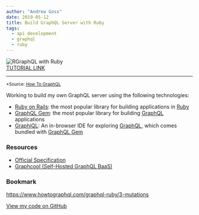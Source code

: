 ```yaml
---
author: "Andrew Goss"
date: 2019-05-12
title: Build GraphQL Server with Ruby
tags:
  - api development
  - graphql
  - ruby
---
```

![RGraphQL with Ruby](/img/post/graphql_ruby.png "GraphQL with Ruby")<br>
<a href="https://www.howtographql.com/graphql-ruby/0-introduction/" target="_blank">TUTORIAL LINK</a><br>
<hr>

<sub>*Source: <a href="https://www.howtographql.com" target=_>How To GraphQL</a></sub>

Working to build my own GraphQL server using the following technologies:

* <a href="http://rubyonrails.org" target=_>Ruby on Rails</a>: the most popular library for building applications in <a href="https://www.ruby-lang.org/en" target=_>Ruby</a>
* <a href="http://graphql-ruby.org" target=_>GraphQL Gem</a>: the most popular library for building <a href="http://graphql.org" target=_>GraphQL</a> applications
* <a href="https://github.com/graphql/graphiql" target=_>GraphiQL</a>: An in-browser IDE for exploring <a href="http://graphql.org" target=_>GraphQL</a>, which comes bundled with <a href="http://graphql-ruby.org" target=_>GraphQL Gem</a>

### Resources
* <a href="https://facebook.github.io/graphql" target=_>Official Specification</a>
* <a href="https://www.graph.cool" target=_>Graphcool (Self-Hosted GraphQL BaaS)</a>

### Bookmark
https://www.howtographql.com/graphql-ruby/3-mutations

<a href="https://github.com/andrewrgoss/graphql-tutorial-ruby" class="btn" target="_blank">View my code on GitHub</a><br class="custom">